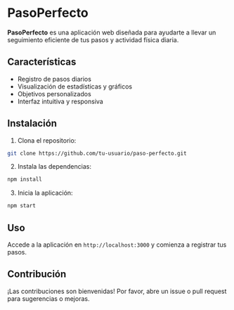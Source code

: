 # PasoPerfecto

**PasoPerfecto** es una aplicación web diseñada para ayudarte a llevar un seguimiento eficiente de tus pasos y actividad física diaria.

## Características

- Registro de pasos diarios
- Visualización de estadísticas y gráficos
- Objetivos personalizados
- Interfaz intuitiva y responsiva

## Instalación

1. Clona el repositorio:
  ```bash
  git clone https://github.com/tu-usuario/paso-perfecto.git
  ```
2. Instala las dependencias:
  ```bash
  npm install
  ```
3. Inicia la aplicación:
  ```bash
  npm start
  ```

## Uso

Accede a la aplicación en `http://localhost:3000` y comienza a registrar tus pasos.

## Contribución

¡Las contribuciones son bienvenidas! Por favor, abre un issue o pull request para sugerencias o mejoras.

